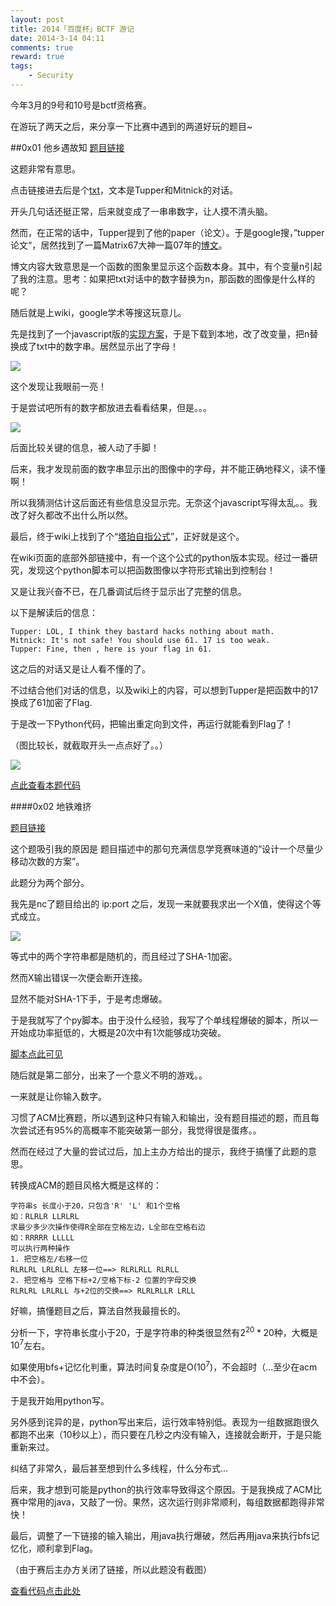 ```yaml
---
layout: post
title: 2014「百度杯」BCTF 游记
date: 2014-3-14 04:11
comments: true
reward: true
tags:
    - Security
---
```


今年3月的9号和10号是bctf资格赛。

在游玩了两天之后，来分享一下比赛中遇到的两道好玩的题目~

##0x01 他乡遇故知
[题目链接][8]

这题非常有意思。

<!-- more -->

点击链接进去后是个[txt][7]，文本是Tupper和Mitnick的对话。

开头几句话还挺正常，后来就变成了一串串数字，让人摸不清头脑。

然而，在正常的话中，Tupper提到了他的paper（论文）。于是google搜，”tupper 论文“，居然找到了一篇Matrix67大神一篇07年的[博文][1]。

博文内容大致意思是一个函数的图象里显示这个函数本身。其中，有个变量n引起了我的注意。思考：如果把txt对话中的数字替换为n，那函数的图像是什么样的呢？

随后就是上wiki，google学术等搜这玩意儿。

先是找到了一个javascript版的[实现方案][3]，于是下载到本地，改了改变量，把n替换成了txt中的数字串。居然显示出了字母！

<img src="http://bcs.duapp.com/blogbuk/tupper1.jpg"/>

这个发现让我眼前一亮！

于是尝试吧所有的数字都放进去看看结果，但是。。。

<img src="http://bcs.duapp.com/blogbuk/tupper2.jpg"/>

后面比较关键的信息，被人动了手脚！

后来，我才发现前面的数字串显示出的图像中的字母，并不能正确地释义，读不懂啊！

所以我猜测估计这后面还有些信息没显示完。无奈这个javascript写得太乱。。我改了好久都改不出什么所以然。

最后，终于wiki上找到了个“[塔珀自指公式][2]”，正好就是这个。

在wiki页面的底部外部链接中，有一个这个公式的python版本实现。经过一番研究，发现这个python脚本可以把函数图像以字符形式输出到控制台！

又是让我兴奋不已，在几番调试后终于显示出了完整的信息。

以下是解读后的信息：

    Tupper: LOL, I think they bastard hacks nothing about math.
    Mitnick: It's not safe! You should use 61. 17 is too weak.
    Tupper: Fine, then , here is your flag in 61.

这之后的对话又是让人看不懂的了。

不过结合他们对话的信息，以及wiki上的内容，可以想到Tupper是把函数中的17换成了61加密了Flag.

于是改一下Python代码，把输出重定向到文件，再运行就能看到Flag了！

（图比较长，就截取开头一点点好了。。）

<img src="http://bcs.duapp.com/blogbuk/tupper3.jpg"/>

[点此查看本题代码][4]

####0x02 地铁难挤

[题目链接][9]

这个题吸引我的原因是 题目描述中的那句充满信息学竞赛味道的“设计一个尽量少移动次数的方案”。

此题分为两个部分。

我先是nc了题目给出的 ip:port 之后，发现一来就要我求出一个X值，使得这个等式成立。

<img src="http://bcs.duapp.com/blogbuk/Subway1.jpg"/>

等式中的两个字符串都是随机的，而且经过了SHA-1加密。

然而X输出错误一次便会断开连接。

显然不能对SHA-1下手，于是考虑爆破。

于是我就写了个py脚本。由于没什么经验，我写了个单线程爆破的脚本，所以一开始成功率挺低的，大概是20次中有1次能够成功突破。

[脚本点此可见][5]

随后就是第二部分，出来了一个意义不明的游戏。。

一来就是让你输入数字。

习惯了ACM比赛题，所以遇到这种只有输入和输出，没有题目描述的题，而且每次尝试还有95%的高概率不能突破第一部分，我觉得很是蛋疼。。

然而在经过了大量的尝试过后，加上主办方给出的提示，我终于搞懂了此题的意思。

转换成ACM的题目风格大概是这样的：

    字符串s 长度小于20，只包含'R' 'L' 和1个空格
    如：RLRLR LLRLRL
    求最少多少次操作使得R全部在空格左边，L全部在空格右边
    如：RRRRR LLLLL
    可以执行两种操作
    1. 把空格左/右移一位
    RLRLRL LRLRLL 左移一位==> RLRLRLL RLRLL
    2. 把空格与 空格下标+2/空格下标-2 位置的字母交换
    RLRLRL LRLRLL 与+2位的交换==> RLRLRLLR LRLL

好嘛，搞懂题目之后，算法自然我最擅长的。

分析一下，字符串长度小于20，于是字符串的种类很显然有$2^{20}*20$种，大概是$10^7$左右。

如果使用bfs+记忆化判重，算法时间复杂度是O($10^7$)，不会超时（...至少在acm中不会）。

于是我开始用python写。

另外感到诧异的是，python写出来后，运行效率特别低。表现为一组数据跑很久都跑不出来（10秒以上），而只要在几秒之内没有输入，连接就会断开，于是只能重新来过。

纠结了非常久，最后甚至想到什么多线程，什么分布式...

后来，我才想到可能是python的执行效率导致得这个原因。于是我换成了ACM比赛中常用的java，又敲了一份。果然，这次运行则非常顺利，每组数据都跑得非常快！

最后，调整了一下链接的输入输出，用java执行爆破，然后再用java来执行bfs记忆化，顺利拿到Flag。

（由于赛后主办方关闭了链接，所以此题没有截图）

[查看代码点击此处][6]


[1]:http://www.matrix67.com/blog/archives/301
[2]:http://zh.wikipedia.org/wiki/%E5%A1%94%E7%8F%80%E8%87%AA%E6%8C%87%E5%85%AC%E5%BC%8F
[3]:http://web.aanet.com.au/superseed/ajmcrae/TupperPlot/TupperPlot.html
[4]:https://github.com/plusplus7/BCTF/blob/master/Tupper.py
[5]:https://github.com/plusplus7/BCTF/blob/master/Subway.py
[6]:https://github.com/plusplus7/BCTF/blob/master/Subway.java
[7]:http://bctf.cn/files/downloads/meeting-tupper_baaa58809f2a0435cb5f282ce4249fdf.txt
[8]:http://bctf.cn/problems/6
[9]:http://bctf.cn/problems/14
